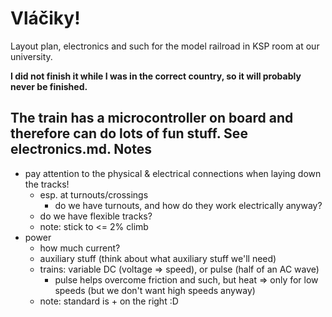 Vláčiky!
========

Layout plan, electronics and such for the model railroad in KSP room at our university.

**I did not finish it while I was in the correct country, so it will probably never be finished.**

The train has a microcontroller on board and therefore can do lots of fun stuff. See electronics.md.
Notes
-----

- pay attention to the physical & electrical connections when laying down the tracks!
  - esp. at turnouts/crossings
    - do we have turnouts, and how do they work electrically anyway?
  - do we have flexible tracks?
  - note: stick to <= 2% climb
- power
  - how much current?
  - auxiliary stuff (think about what auxiliary stuff we'll need)
  - trains: variable DC (voltage => speed), or pulse (half of an AC wave)
    - pulse helps overcome friction and such, but heat => only for low speeds (but we don't want high speeds anyway)
  - note: standard is + on the right :D

